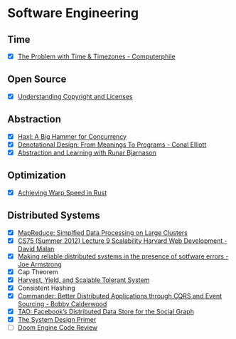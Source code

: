 # Software Engineering

## Time

  - [x] [The Problem with Time & Timezones - Computerphile](https://www.youtube.com/watch?v=-5wpm-gesOY)
  
## Open Source

  - [x] [Understanding Copyright and Licenses](https://www.smashingmagazine.com/2011/06/understanding-copyright-and-licenses/)
  
## Abstraction

  - [x] [Haxl: A Big Hammer for Concurrency](https://www.youtube.com/watch?v=sT6VJkkhy0o)
  - [x] [Denotational Design: From Meanings To Programs - Conal Elliott](https://www.youtube.com/watch?v=bmKYiUOEo2A)
  - [x] [Abstraction and Learning with Runar Bjarnason](https://corecursive.com/027-abstraction-with-runar-bjarnason/)
  
## Optimization

  - [x] [Achieving Warp Speed in Rust](https://gist.github.com/jFransham/369a86eff00e5f280ed25121454acec1)
  
## Distributed Systems

  - [x] [MapReduce: Simplfied Data Processing on Large Clusters](https://static.googleusercontent.com/media/research.google.com/en//archive/mapreduce-osdi04.pdf)
  - [x] [CS75 (Summer 2012) Lecture 9 Scalability Harvard Web Development - David Malan](https://www.youtube.com/watch?v=-W9F__D3oY4&list=PLmhRNZyYVpDmLpaVQm3mK5PY5KB_4hLjE&index=10)
  - [x] [Making reliable distributed systems in the presence of sotfware errors - Joe Armstrong](http://erlang.org/download/armstrong_thesis_2003.pdf)
  - [x] Cap Theorem
  - [x] [Harvest, Yield, and Scalable Tolerant System](https://pdfs.semanticscholar.org/5015/8bc1a8a67295ab7bce0550886a9859000dc2.pdf)
  - [x] Consistent Hashing
  - [x] [Commander: Better Distributed Applications through CQRS and Event Sourcing - Bobby Calderwood](https://www.youtube.com/watch?v=B1-gS0oEtYc)
  - [x] [TAO: Facebook’s Distributed Data Store for the Social Graph](https://www.usenix.org/system/files/conference/atc13/atc13-bronson.pdf)
  - [x] [The System Design Primer](https://github.com/donnemartin/system-design-primer)
  - [ ] [Doom Engine Code Review](http://fabiensanglard.net/doomIphone/doomClassicRenderer.php)
